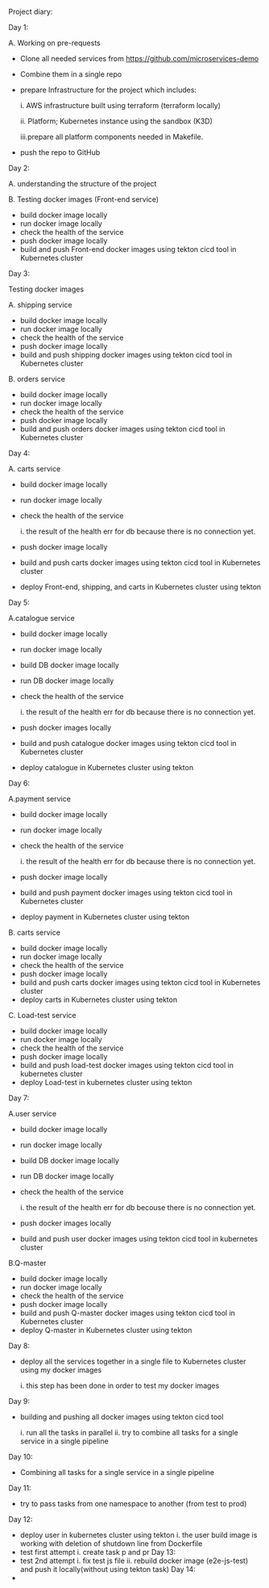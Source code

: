 Project diary:

Day 1:

  A. Working on pre-requests
  - Clone all needed services from https://github.com/microservices-demo 
  - Combine them in a single repo
  - prepare Infrastructure for the project which includes:

      i.  AWS infrastructure built using terraform (terraform locally)

      ii. Platform; Kubernetes instance using the sandbox (K3D)

      iii.prepare all platform components needed in Makefile.
  - push the repo to GitHub

Day 2:

  A. understanding the structure of the project

  B. Testing docker images (Front-end service)

  - build docker image locally
  - run docker image locally
  - check the health of the service
  - push docker image locally
  - build and push Front-end docker images using tekton cicd tool in Kubernetes cluster 

Day 3:

  Testing docker images 

  A. shipping service

  - build docker image locally
  - run docker image locally
  - check the health of the service
  - push docker image locally
  - build and push shipping docker images using tekton cicd tool in Kubernetes cluster 

B. orders service

  - build docker image locally
  - run docker image locally
  - check the health of the service
  - push docker image locally
  - build and push orders docker images using tekton cicd tool in Kubernetes cluster 

Day 4:

  A. carts service

  - build docker image locally
  - run docker image locally
  - check the health of the service

    i. the result of the health err for db because there is no connection yet.

  - push docker image locally
  - build and push carts docker images using tekton cicd tool in Kubernetes cluster 
  - deploy Front-end, shipping, and carts in Kubernetes cluster using tekton 

Day 5:

  A.catalogue service

  - build docker image locally
  - run docker image locally
  - build DB docker image locally
  - run DB docker image locally
  - check the health of the service

    i. the result of the health err for db because there is no connection yet.

  - push docker images locally
  - build and push catalogue docker images using tekton cicd tool in Kubernetes cluster 
  - deploy catalogue in Kubernetes cluster using tekton 

Day 6:

  A.payment service

  - build docker image locally
  - run docker image locally
  - check the health of the service

    i. the result of the health err for db because there is no connection yet.

  - push docker image locally
  - build and push payment docker images using tekton cicd tool in Kubernetes cluster 
  - deploy payment in Kubernetes cluster using tekton

  B. carts service

  - build docker image locally
  - run docker image locally
  - check the health of the service
  - push docker image locally
  - build and push carts docker images using tekton cicd tool in Kubernetes cluster 
  - deploy carts in Kubernetes cluster using tekton

  C. Load-test service

  - build docker image locally
  - run docker image locally
  - check the health of the service
  - push docker image locally
  - build and push load-test docker images using tekton cicd tool in kubernetes cluster 
  - deploy Load-test in kubernetes cluster using tekton

Day 7:

  A.user service
  - build docker image locally
  - run docker image locally
  - build DB docker image locally
  - run DB docker image locally
  - check the health of the service

    i. the result of the health err for db becouse there is no connection yet.

  - push docker images locally
  - build and push user docker images using tekton cicd tool in kubernetes cluster 

  B.Q-master

  - build docker image locally
  - run docker image locally
  - check the health of the service
  - push docker image locally
  - build and push Q-master docker images using tekton cicd tool in Kubernetes cluster 
  - deploy Q-master in Kubernetes cluster using tekton

Day 8:

  - deploy all the services together in a single file to Kubernetes cluster using my docker images

    i. this step has been done in order to test my docker images 
  
Day 9:

  - building and pushing all docker images using tekton cicd tool

    i.  run all the tasks in parallel
    ii. try to combine all tasks for a single service in a single pipeline 
  
Day 10:

  - Combining all tasks for a single service in a single pipeline 

Day 11:

  - try to pass tasks from one namespace to another (from test to prod)
 
Day 12:
  - deploy user in kubernetes cluster using tekton
    i. the user build image is working with deletion of shutdown line from Dockerfile 
  - test first attempt
    i. create task p and pr 
Day 13:
  - test 2nd attempt
    i. fix test js file 
    ii. rebuild docker image (e2e-js-test) and push it locally(without using tekton task)
Day 14:
  - 
